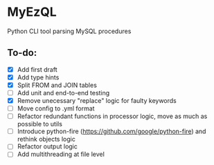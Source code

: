 # MyEzQL
Python CLI tool parsing MySQL procedures

## To-do:
- [x] Add first draft
- [x] Add type hints
- [x] Split FROM and JOIN tables
- [ ] Add unit and end-to-end testing
- [x] Remove unecessary "replace" logic for faulty keywords
- [ ] Move config to .yml format
- [ ] Refactor redundant functions in processor logic, move as much as possible to utils
- [ ] Introduce python-fire (https://github.com/google/python-fire) and rethink objects logic
- [ ] Refactor output logic
- [ ] Add multithreading at file level
